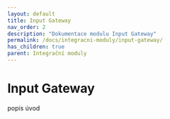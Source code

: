 ```yaml
---
layout: default
title: Input Gateway 
nav_order: 2
description: "Dokumentace modulu Input Gateway"
permalink: /docs/integracni-moduly/input-gateway/
has_children: true
parent: Integrační moduly
---
```


# Input Gateway

popis úvod
